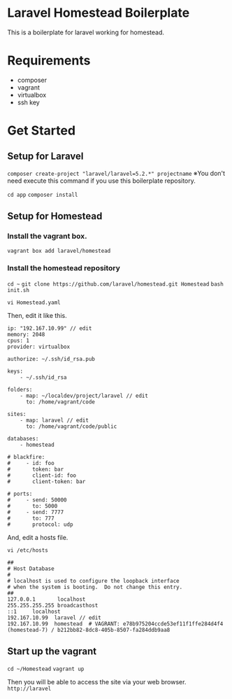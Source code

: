 # Laravel Homestead Boilerplate
This is a boilerplate for laravel working for homestead.

# Requirements
- composer
- vagrant
- virtualbox
- ssh key

# Get Started
## Setup for Laravel
`composer create-project "laravel/laravel=5.2.*" projectname`
※You don't need execute this command if you use this boilerplate repository.

`cd app`
`composer install`

## Setup for Homestead
### Install the vagrant box.
`vagrant box add laravel/homestead`

### Install the homestead repository
`cd ~`
`git clone https://github.com/laravel/homestead.git Homestead`
`bash init.sh`

`vi Homestead.yaml`

Then, edit it like this.

```:bash
ip: "192.167.10.99" // edit
memory: 2048
cpus: 1
provider: virtualbox

authorize: ~/.ssh/id_rsa.pub

keys:
    - ~/.ssh/id_rsa

folders:
    - map: ~/localdev/project/laravel // edit
      to: /home/vagrant/code

sites:
    - map: laravel // edit
      to: /home/vagrant/code/public

databases:
    - homestead

# blackfire:
#     - id: foo
#       token: bar
#       client-id: foo
#       client-token: bar

# ports:
#     - send: 50000
#       to: 5000
#     - send: 7777
#       to: 777
#       protocol: udp
```

And, edit a hosts file.

`vi /etc/hosts`

```
##
# Host Database
#
# localhost is used to configure the loopback interface
# when the system is booting.  Do not change this entry.
##
127.0.0.1       localhost
255.255.255.255 broadcasthost
::1     localhost
192.167.10.99  laravel // edit
192.167.10.99  homestead  # VAGRANT: e78b975204ccde53ef11f1ffe284d4f4 (homestead-7) / b212bb82-8dc8-405b-8507-fa284ddb9aa8
```

## Start up the vagrant
`cd ~/Homestead`
`vagrant up`

Then you will be able to access the site via your web browser.
`http://laravel`
